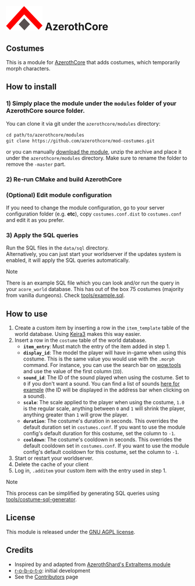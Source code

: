 # ![logo](https://raw.githubusercontent.com/azerothcore/azerothcore.github.io/master/images/logo-github.png) AzerothCore

## Costumes

This is a module for [AzerothCore](http://www.azerothcore.org) that adds costumes, which temporarily morph characters.

## How to install

### 1) Simply place the module under the `modules` folder of your AzerothCore source folder.

You can clone it via git under the `azerothcore/modules` directory:

```
cd path/to/azerothcore/modules
git clone https://github.com/azerothcore/mod-costumes.git
```

or you can manually [download the module](https://github.com/azerothcore/mod-costumes/archive/refs/heads/master.zip), unzip the archive and place it under the `azerothcore/modules` directory. Make sure to rename the folder to remove the `-master` part.

### 2) Re-run CMake and build AzerothCore

### (Optional) Edit module configuration

If you need to change the module configuration, go to your server configuration folder (e.g. **etc**), copy `costumes.conf.dist` to `costumes.conf` and edit it as you prefer.

### 3) Apply the SQL queries

Run the SQL files in the `data/sql` directory.  
Alternatively, you can just start your worldserver if the updates system is enabled, it will apply the SQL queries automatically.

> [!NOTE]  
> There is an example SQL file which you can look and/or run the query in your `acore_world` database. This has out of the box 75 costumes (majority from vanilla dungeons). Check [tools/example.sql](tools/).

## How to use

1. Create a custom item by inserting a row in the `item_template` table of the world database. Using [Keira3](https://github.com/azerothcore/Keira3) makes this way easier.
2. Insert a row in the `costume` table of the world database.
   - **`item_entry`**: Must match the entry of the item added in step 1.
   - **`display_id`**: The model the player will have in-game when using this costume. This is the same value you would use with the `.morph` command. For instance, you can use the search bar on [wow.tools](https://wow.tools/dbc/?dbc=creaturedisplayinfo&build=3.3.5.12340#page=1) and use the value of the first column (`ID`).
   - **`sound_id`**: The ID of the sound played when using the costume. Set to `0` if you don't want a sound. You can find a list of sounds [here for example](https://wotlkdb.com/?sounds) (the ID will be displayed in the address bar when clicking on a sound).
   - **`scale`**: The scale applied to the player when using the costume, `1.0` is the regular scale, anything between `0` and `1` will shrink the player, anything greater than `1` will grow the player.
   - **`duration`**: The costume's duration in seconds. This overrides the default duration set in `costumes.conf`. If you want to use the module config's default duration for this costume, set the column to `-1`.
   - **`cooldown`**: The costume's cooldown in seconds. This overrides the default cooldown set in `costumes.conf`. If you want to use the module config's default cooldown for this costume, set the column to `-1`.
3. Start or restart your worldserver.
4. Delete the cache of your client
5. Log in, `.additem` your custom item with the entry used in step 1.

> [!NOTE]  
> This process can be simplified by generating SQL queries using [tools/costume-sql-generator](tools/costume-sql-generator). 

## License

This module is released under the [GNU AGPL license](https://github.com/azerothcore/mod-costumes/blob/master/LICENSE).

## Credits

- Inspired by and adapted from [AzerothShard's ExtraItems module](https://github.com/AzerothShard/azerothshard-core/tree/development/modules/ExtraItems)
- [r-o-b-o-t-o](https://github.com/r-o-b-o-t-o): initial development
- See the [Contributors](https://github.com/azerothcore/mod-costumes/graphs/contributors) page
